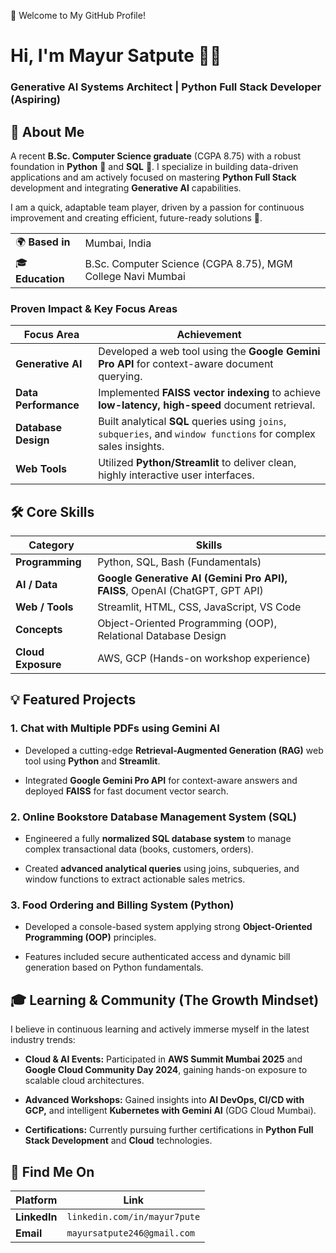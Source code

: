 👋 Welcome to My GitHub Profile!

# Hi, I'm Mayur Satpute 👨‍💻

### **Generative AI Systems Architect | Python Full Stack Developer (Aspiring)**

## 🌟 About Me

A recent **B.Sc. Computer Science graduate** (CGPA 8.75) with a robust foundation in **Python** 🐍 and **SQL** 💾. I specialize in building data-driven applications and am actively focused on mastering **Python Full Stack** development and integrating **Generative AI** capabilities.

I am a quick, adaptable team player, driven by a passion for continuous improvement and creating efficient, future-ready solutions 🚀.

|  |  | 
| ----- | ----- | 
| 🌍 **Based in** | Mumbai, India | 
| 🎓 **Education** | B.Sc. Computer Science (CGPA 8.75), MGM College Navi Mumbai | 

### Proven Impact & Key Focus Areas

| Focus Area | Achievement | 
| ----- | ----- | 
| **Generative AI** | Developed a web tool using the **Google Gemini Pro API** for context-aware document querying. | 
| **Data Performance** | Implemented **FAISS vector indexing** to achieve **low-latency, high-speed** document retrieval. | 
| **Database Design** | Built analytical **SQL** queries using `joins`, `subqueries`, and `window functions` for complex sales insights. | 
| **Web Tools** | Utilized **Python/Streamlit** to deliver clean, highly interactive user interfaces. | 

## 🛠 Core Skills

| Category | Skills | 
| ----- | ----- | 
| **Programming** | Python, SQL, Bash (Fundamentals) | 
| **AI / Data** | **Google Generative AI (Gemini Pro API), FAISS**, OpenAI (ChatGPT, GPT API) | 
| **Web / Tools** | Streamlit, HTML, CSS, JavaScript, VS Code | 
| **Concepts** | Object-Oriented Programming (OOP), Relational Database Design | 
| **Cloud Exposure** | AWS, GCP (Hands-on workshop experience) | 

## 💡 Featured Projects

### 1. Chat with Multiple PDFs using Gemini AI

* Developed a cutting-edge **Retrieval-Augmented Generation (RAG)** web tool using **Python** and **Streamlit**.

* Integrated **Google Gemini Pro API** for context-aware answers and deployed **FAISS** for fast document vector search.

### 2. Online Bookstore Database Management System (SQL)

* Engineered a fully **normalized SQL database system** to manage complex transactional data (books, customers, orders).

* Created **advanced analytical queries** using joins, subqueries, and window functions to extract actionable sales metrics.

### 3. Food Ordering and Billing System (Python)

* Developed a console-based system applying strong **Object-Oriented Programming (OOP)** principles.

* Features included secure authenticated access and dynamic bill generation based on Python fundamentals.

## 🎓 Learning & Community (The Growth Mindset)

I believe in continuous learning and actively immerse myself in the latest industry trends:

* **Cloud & AI Events:** Participated in **AWS Summit Mumbai 2025** and **Google Cloud Community Day 2024**, gaining hands-on exposure to scalable cloud architectures.

* **Advanced Workshops:** Gained insights into **AI DevOps, CI/CD with GCP,** and intelligent **Kubernetes with Gemini AI** (GDG Cloud Mumbai).

* **Certifications:** Currently pursuing further certifications in **Python Full Stack Development** and **Cloud** technologies.

## 🔗 Find Me On

| Platform | Link | 
| ----- | ----- | 
| **LinkedIn** | `linkedin.com/in/mayur7pute` | 
| **Email** | `mayursatpute246@gmail.com` |
